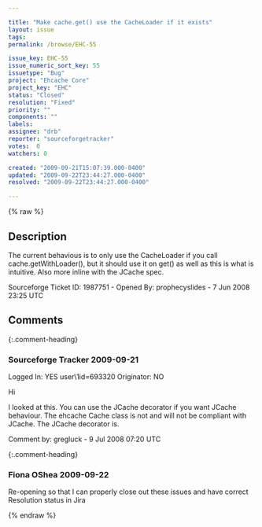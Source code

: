 ```yaml
---

title: "Make cache.get() use the CacheLoader if it exists"
layout: issue
tags: 
permalink: /browse/EHC-55

issue_key: EHC-55
issue_numeric_sort_key: 55
issuetype: "Bug"
project: "Ehcache Core"
project_key: "EHC"
status: "Closed"
resolution: "Fixed"
priority: ""
components: ""
labels: 
assignee: "drb"
reporter: "sourceforgetracker"
votes:  0
watchers: 0

created: "2009-09-21T15:07:39.000-0400"
updated: "2009-09-22T23:44:27.000-0400"
resolved: "2009-09-22T23:44:27.000-0400"

---
```




{% raw %}



## Description

<div markdown="1" class="description">

The current behavious is to only use the CacheLoader if you call cache.getWithLoader(), but it should use it on get() as well as this is what is intuitive. Also more inline with the JCache spec. 

Sourceforge Ticket ID: 1987751 - Opened By: prophecyslides - 7 Jun 2008 23:25 UTC

</div>

## Comments


{:.comment-heading}
### **Sourceforge Tracker** <span class="date">2009-09-21</span>

<div markdown="1" class="comment">

Logged In: YES 
user\1id=693320
Originator: NO

Hi

I looked at this. You can use the JCache decorator if you want JCache behaviour. The ehcache Cache class is not and will not be compliant with JCache. The JCache decorator is.



Comment by: gregluck - 9 Jul 2008 07:20 UTC

</div>


{:.comment-heading}
### **Fiona OShea** <span class="date">2009-09-22</span>

<div markdown="1" class="comment">

Re-opening so that I can properly close out these issues and have correct Resolution status in Jira

</div>



{% endraw %}
